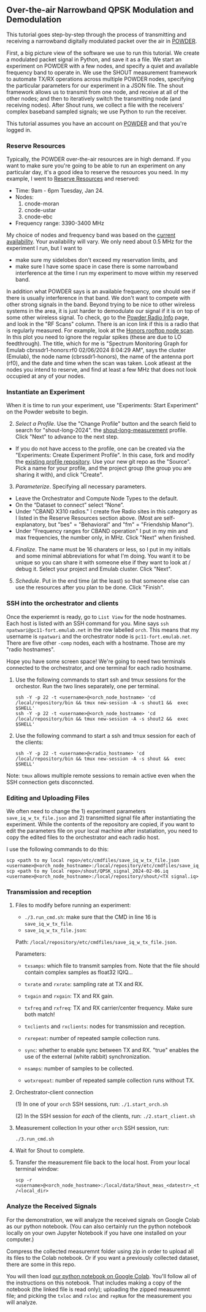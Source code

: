 ## Over-the-air Narrowband QPSK Modulation and Demodulation

This tutorial goes step-by-step through the process of transmitting and receiving a narrowband digitally modulated packet over the air in [POWDER](https://powderwireless.net/).

First, a big picture view of the software we use to run this tutorial.  We create a modulated packet signal in Python, and save it as a file. We start an experiment on POWDER with a few nodes, and specify a quiet and available frequency band to operate in.  We use the SHOUT measurement framework to automate TX/RX operations across multiple POWDER nodes, specifying the particular parameters for our experiment in a JSON file.  The shout framework allows us to transmit from one node, and receive at all of the other nodes; and then to iteratively switch the transmitting node (and receiving nodes). After Shout runs, we collect a file with the receivers' complex baseband sampled signals; we use Python to run the receiver.

This tutorial assumes you have an account on [POWDER](https://powderwireless.net/) and that you're logged in.

### Reserve Resources

Typically, the POWDER over-the-air resources are in high demand. If you want to make sure you're going to be able to run an experiment on any particular day, it's a good idea to reserve the resources you need. In my example, I went to [Reserve Resources](https://www.powderwireless.net/resgroup.php) and reserved: 

- Time: 9am - 6pm Tuesday, Jan 24.
- Nodes: 
  1. cnode-moran
  2. cnode-ustar
  3. cnode-ebc
- Frequency range: 3390-3400 MHz

My choice of nodes and frequency band was based on the [current availability](https://www.powderwireless.net/resinfo.php). Your availability will vary. We only need about 0.5 MHz for the experiment I run, but I want to 
- make sure my sidelobes don't exceed my reservation limits, and
- make sure I have some space in case there is some narrowband interference at the time I run my experiment to move within my reserved band.

In addition what POWDER says is an available frequency, one should see if there is usually interference in that band. We don't want to compete with other strong signals in the band. Beyond trying to be nice to other wireless systems in the area, it is just harder to demodulate our signal if it is on top of some other wireless signal. To check, go to the [Powder Radio Info](https://www.powderwireless.net/radioinfo.php) page, and look in the "RF Scans" column. There is an icon link if this is a radio that is regularly measured. For example, look at the [Honors rooftop node scan](https://www.powderwireless.net/frequency-graph.php?baseline=1&endpoint=Emulab&node_id=cbrssdr1-honors&iface=rf0). In this plot you need to ignore the regular spikes (these are due to LO feedthrough). The title, which for me is "Spectrum Monitoring Graph for Emulab cbrssdr1-honors:rf0 02/06/2024 8:04:29 AM", says the cluster (Emulab), the node name (cbrssdr1-honors), the name of the antenna port (rf0), and the date and time when the scan was taken.  Look atleast at the nodes you intend to reserve, and find at least a few MHz that does not look occupied at any of your nodes.
 
### Instantiate an Experiment
When it is time to run your experiment, use "Experiments: Start Experiment" on the Powder website to begin.

2. *Select a Profile*. Use the "Change Profile" button and the search field to search for "shout-long-2024". the [shout-long-measurement](https://www.powderwireless.net/show-profile.php?profile=2a6f2d5e-7319-11ec-b318-e4434b2381fc) profile.  Click "Next" to advance to the next step.
 - If you do not have access to the profile, one can be created via the "Experiments: Create Experiment Profile". In this case, fork and modify the [existing profile repository](https://gitlab.flux.utah.edu/npatwari/proj-radio-meas). Use your new git repo as the "Source". Pick a name for your profile, and the project group (the group you are sharing it with), and click "Create".
    
3. *Parameterize*. Specifying all necessary parameters.
 - Leave the Orchestrator and Compute Node Types to the default.
 - On the “Dataset to connect” select “None”.
 - Under "CBAND X310 radios." I create five Radio sites in this category as I listed in the Reserve Resources section above. (Most are self-explanatory, but "bes" = "Behavioral" and "fm" = "Friendship Manor").
 - Under "Frequency ranges for CBAND operation" I put in my min and max frequencies, the number only, in MHz.
Click "Next" when finished.

4. *Finalize*. The name must be 16 charaters or less, so I put in my initials and some minimal abbreviations for what I'm doing. You want it to be unique so you can share it with someone else if they want to look at / debug it.  Select your project and Emulab cluster. Click "Next".
  
5. *Schedule*. Put in the end time (at the least) so that someone else can use the resources after you plan to be done. Click "Finish".

### SSH into the orchestrator and clients
Once the experiemnt is ready, go to `List View` for the node hostnames.  Each host is listed with an SSH command for you. Mine says `ssh npatwari@pc11-fort.emulab.net` in the row labelled `orch`.  This means that my username is `npatwari` and the orchestrator node is `pc11-fort.emulab.net`. There are five other `-comp` nodes, each with a hostname.  Those are my "radio hostnames".

Hope you have some screen space! We're going to need two terminals connected to the orchestrator, and one terminal for each radio hostname.

1. Use the following commands to start ssh and tmux sessions for the orchestor. Run the two lines separately, one per terminal.

    ```
    ssh -Y -p 22 -t <username>@<orch_node_hostname> 'cd /local/repository/bin && tmux new-session -A -s shout1 &&  exec $SHELL'
    ssh -Y -p 22 -t <username>@<orch_node_hostname> 'cd /local/repository/bin && tmux new-session -A -s shout2 &&  exec $SHELL'
    ```

3. Use the following command to start a ssh and tmux session for each of the clients:

    ```
    ssh -Y -p 22 -t <username>@<radio_hostname> 'cd /local/repository/bin && tmux new-session -A -s shout &&  exec $SHELL'
    ```
Note: `tmux` allows multiple remote sessions to remain active even when the SSH connection gets disconncted.

### Editing and Uploading Files

We often need to change the 1) experiment parameters `save_iq_w_tx_file.json` and 2) transmitted signal file <TX signal.iq> after instantiating the experiment. While the contents of the repository are copied, if you want to edit the parameters file on your local machine after instatiation, you need to copy the edited files to the orchestrator and each radio host.

I use the following commands to do this:

    scp <path to my local repo>/etc/cmdfiles/save_iq_w_tx_file.json <username>@<orch_node_hostname>:/local/repository/etc/cmdfiles/save_iq_w_tx_file.json 
    scp <path to my local repo>/shout/QPSK_signal_2024-02-06.iq <username>@<orch_node_hostname>:/local/repository/shout/<TX signal.iq>

### Transmission and reception 
1. Files to modify before running an experiment:

   - `./3.run_cmd.sh`: make sure that the CMD in line 16 is `save_iq_w_tx_file`.    
   - `save_iq_w_tx_file.json`: 
    
    Path: 
        `/local/repository/etc/cmdfiles/save_iq_w_tx_file.json`.
        
    Parameters:
    * `txsamps`: which file to transmit samples from. Note that the file should contain complex samples as float32 IQIQ...

    * `txrate` and `rxrate`: sampling rate at TX and RX.

    * `txgain` and `rxgain`: TX and RX gain.

    * `txfreq` and `rxfreq`: TX and RX carrier/center frequency. Make sure both match!

    * `txclients` and `rxclients`: nodes for transmission and reception.

    * `rxrepeat`: number of repeated sample collection runs.

    * `sync`: whether to enable sync between TX and RX. "true" enables the use of the external (white rabbit) synchronization.

    * `nsamps`: number of samples to be collected.

    * `wotxrepeat`: number of repeated sample collection runs without TX.

2. Orchestrator-client connection

    (1) In one of your `orch` SSH sessions, run:
        ```
        ./1.start_orch.sh
        ```
        
    (2) In the SSH session for *each* of the clients, run:
        ```
        ./2.start_client.sh
        ```
        
3. Measurement collection
    In your other `orch` SSH session, run:

    ```
    ./3.run_cmd.sh
    ```

4. Wait for Shout to complete. 
5. Transfer the measurement file back to the local host. From your local terminal window:
   ```
   scp -r <username>@<orch_node_hostname>:/local/data/Shout_meas_<datestr>_<timestr> /<local_dir>
   ```
   
### Analyze the Received Signals

For the demonstration, we will analyze the received signals on Google Colab as our python notebook.  (You can also certainly run the python notebook locally on your own Jupyter Notebook if you have one installed on your computer.)   

Compress the collected measuremnt folder using zip in order to upload all its files to the Colab notebook.  Or if you want a previously collected dataset, there are some in this repo.

You will then load [our python notebook on Google Colab](https://colab.research.google.com/drive/1g2f8LmdU5wFYMR0MdZjbAmKMLLIxUWLe?usp=sharing).  You'll follow all of the instructions on this notebook.  That includes making a copy of the notebook (the linked file is read only); uploading the zipped measuremnt file; and picking the `txloc` and `rxloc` and `repNum` for the measurement you will analyze.  
